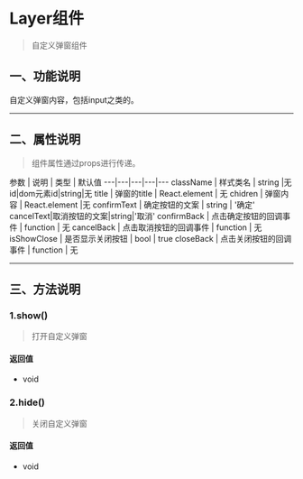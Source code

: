 # Layer组件
> 自定义弹窗组件

## 一、功能说明
自定义弹窗内容，包括input之类的。

---

## 二、属性说明
> 组件属性通过props进行传递。

参数 | 说明 | 类型 | 默认值
---|---|---|---|---
className | 样式类名 | string |无
id|dom元素id|string|无
title | 弹窗的title | React.element | 无
chidren | 弹窗内容	 | React.element |无
confirmText | 确定按钮的文案 | string | '确定'
cancelText|取消按钮的文案|string|'取消'
confirmBack | 点击确定按钮的回调事件 | function | 无
cancelBack | 点击取消按钮的回调事件 | function | 无
isShowClose | 是否显示关闭按钮 | bool | true
closeBack | 点击关闭按钮的回调事件 | function | 无

---

## 三、方法说明
### 1.show()
> 打开自定义弹窗


#### 返回值
- void


### 2.hide()
> 关闭自定义弹窗

#### 返回值
- void


